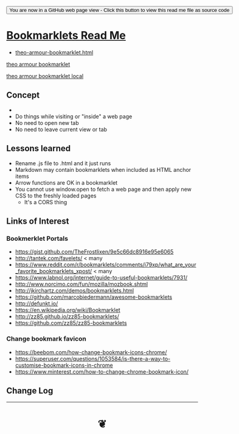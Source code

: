 <span style=display:none; >[You are now in a GitHub source code view - click this link to view Read Me file as a web page]( https://theo-armour.github.io/#snippets/bookmarklets/README.md "View file as a web page." ) </span>

<div><input type=button onclick="window.location.href='https://github.com/theo-armour/theo-armour.github.io/blob/master/snippets/bookmarklets/README.md'";
value='You are now in a GitHub web page view - Click this button to view this read me file as source code' ></div>

# [Bookmarklets Read Me]( #snippets/bookmarklets/README.md )

<!--
<iframe src=https://theo-armour.github.io/snippets/0-templates/basic-html.html width=100% height=500px >Iframes are not viewable in GitHub source code views</iframe>

## Full Screen: [https://]( https://theo-armour.github.io/snippets/0-templates/index.html )
-->

* [theo-armour-bookmarklet.html]( snippets/bookmarklets/theo-armour-bookmarklet.html )


<a href = "JavaScript:( function(){
const script=document.head.appendChild( document.createElement( 'script' ) );
script.src='https://rawgit.com/theo-armour/theo-armour.github.io/master/snippets/bookmarklets/theo-armour-bookmarklet.js'; } )()" >
	theo armour bookmarklet
</a>

<a href = "JavaScript:( () => {
const script=document.head.appendChild( document.createElement( 'script' ) );
script.src='snippets/bookmarklets/theo-armour-bookmarklet.js'; } )()" >
	theo armour bookmarklet local
</a>



## Concept
*
* Do things while visiting or "inside" a web page
* No need to open new tab
* No need to leave current view or tab

## Lessons learned

* Rename .js file to .html and it just runs
* Markdown may contain bookmarklets when included as HTML anchor items
* Arrow functions are OK in a bookmarklet
* You cannot use window.open to fetch a web page and then apply new CSS to the freshly loaded pages
	* It's a CORS thing



## Links of Interest



### Bookmerklet Portals

* https://gist.github.com/TheFrostlixen/9e5c66dc8916e95e6065
* http://tantek.com/favelets/ < many
* https://www.reddit.com/r/bookmarklets/comments/i79xp/what_are_your_favorite_bookmarklets_xpost/ < many
* https://www.labnol.org/internet/guide-to-useful-bookmarklets/7931/
* http://www.norcimo.com/fun/mozilla/mozbook.shtml
* http://jkirchartz.com/demos/bookmarklets.html
* https://github.com/marcobiedermann/awesome-bookmarklets
* http://defunkt.io/
* https://en.wikipedia.org/wiki/Bookmarklet
* http://zz85.github.io/zz85-bookmarklets/
* https://github.com/zz85/zz85-bookmarklets


### Change bookmark favicon

* https://beebom.com/how-change-bookmark-icons-chrome/
* https://superuser.com/questions/1053584/is-there-a-way-to-customise-bookmark-icons-in-chrome
* https://www.minterest.com/how-to-change-chrome-bookmark-icon/

## Change Log


***

# <center title="hello!" ><a href=javascript:window.scrollTo(0,0); style=text-decoration:none; > ❦ </a></center>
